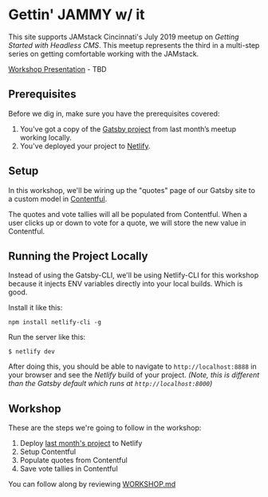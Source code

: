 # Gettin' JAMMY w/ it

This site supports JAMstack Cincinnati's July 2019 meetup on _Getting Started with Headless CMS_. This meetup represents the third in a multi-step series on getting comfortable working with the JAMstack.

[Workshop Presentation](#) - TBD

## Prerequisites

Before we dig in, make sure you have the prerequisites covered:

1. You've got a copy of the [Gatsby project](https://git.io/fjVbN) from last month’s meetup working locally.
2. You've deployed your project to [Netlify](https://netlify.com).

## Setup

In this workshop, we'll be wiring up the "quotes" page of our Gatsby site to a custom model in [Contentful](https://www.contentful.com).

The quotes and vote tallies will all be populated from Contentful. When a user clicks up or down to vote for a quote, we will store the new value in Contentful.

## Running the Project Locally

Instead of using the Gatsby-CLI, we'll be using Netlify-CLI for this workshop because it injects ENV variables directly into your local builds. Which is good.

Install it like this:

```
npm install netlify-cli -g
```

Run the server like this:

```
$ netlify dev
```

After doing this, you should be able to navigate to `http://localhost:8888` in your browser and see the _Netlify_ build of your project. _(Note, this is different than the Gatsby default which runs at `http://localhost:8000`)_

## Workshop

These are the steps we're going to follow in the workshop:

1. Deploy [last month's project](https://github.com/jamstack-cincinnati/1906-getting-started-with-static-sites) to Netlify
2. Setup Contentful
3. Populate quotes from Contentful
4. Save vote tallies in Contentful

You can follow along by reviewing [WORKSHOP.md](https://github.com/jamstack-cincinnati/1907-intro-to-headless-content-mgmt/blob/master/WORKSHOP.md)
